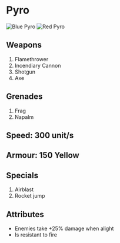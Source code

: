 # Pyro

![Blue Pyro](blue_pyro.webp)
![Red Pyro](red_pyro.webp)

## Weapons

1. Flamethrower
2. Incendiary Cannon
3. Shotgun
4. Axe

## Grenades

1. Frag
2. Napalm

## Speed: 300 unit/s

## Armour: 150 Yellow

## Specials

1. Airblast
2. Rocket jump

## Attributes

* Enemies take +25% damage when alight
* Is resistant to fire
